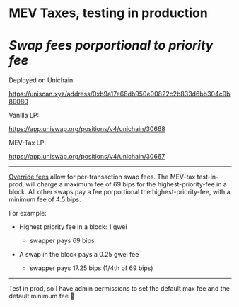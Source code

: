# MEV Taxes, testing in production

# *Swap fees porportional to priority fee*

Deployed on Unichain:

https://uniscan.xyz/address/0xb9a17e66db950e00822c2b833d6bb304c9b86080

Vanilla LP:

https://app.uniswap.org/positions/v4/unichain/30668

MEV-Tax LP:

https://app.uniswap.org/positions/v4/unichain/30667

---

[Override fees](https://docs.uniswap.org/contracts/v4/concepts/dynamic-fees) allow for per-transaction swap fees. The MEV-tax test-in-prod, will charge a maximum fee of 69 bips for the highest-priority-fee in a block. All other swaps pay a fee porportional the highest-priority-fee, with a minimum fee of 4.5 bips.

For example:

* Highest priority fee in a block: 1 gwei
    * swapper pays 69 bips

* A swap in the block pays a 0.25 gwei fee
    * swapper pays 17.25 bips (1/4th of 69 bips)

---

Test in prod, so I have admin permissions to set the default max fee and the default minimum fee 🤷
